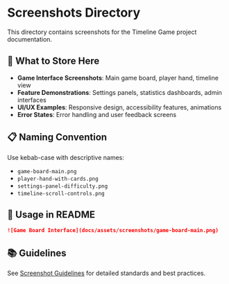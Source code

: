 # Screenshots Directory

This directory contains screenshots for the Timeline Game project documentation.

## 📸 What to Store Here

- **Game Interface Screenshots**: Main game board, player hand, timeline view
- **Feature Demonstrations**: Settings panels, statistics dashboards, admin interfaces
- **UI/UX Examples**: Responsive design, accessibility features, animations
- **Error States**: Error handling and user feedback screens

## 📋 Naming Convention

Use kebab-case with descriptive names:
- `game-board-main.png`
- `player-hand-with-cards.png`
- `settings-panel-difficulty.png`
- `timeline-scroll-controls.png`

## 🔗 Usage in README

```markdown
![Game Board Interface](docs/assets/screenshots/game-board-main.png)
```

## 📚 Guidelines

See [Screenshot Guidelines](../guides/screenshot-guidelines.md) for detailed standards and best practices. 